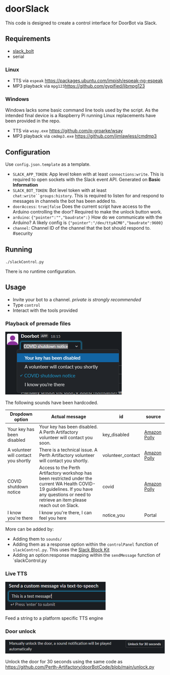 # doorSlack
This code is designed to create a control interface for DoorBot via Slack.

## Requirements

* [slack_bolt](https://github.com/slackapi/bolt-python)
* serial

### Linux

* TTS via `espeak` https://packages.ubuntu.com/impish/espeak-ng-espeak
* MP3 playback via `mpg123`https://github.com/gypified/libmpg123

### Windows

Windows lacks some basic command line tools used by the script. As the intended final device is a Raspberry Pi running Linux replacements have been provided in the repo.

* TTS via `wsay.exe` https://github.com/p-groarke/wsay
* MP3 playback via `cmdmp3.exe` https://github.com/jimlawless/cmdmp3

## Configuration

Use `config.json.template` as a template.

* `SLACK_APP_TOKEN`: App level token with at least `connections:write`. This is required to open sockets with the Slack event API. Generated on **Basic Information**
* `SLACK_BOT_TOKEN`: Bot level token with at least `chat:write``groups:history`. This is required to listen for and respond to messages in channels the bot has been added to.
* `doorAccess`: `true|false` Does the current script have access to the Arduino controlling the door? Required to make the unlock button work.
* `arduino`:  `{"pointer":"","baudrate":}` How do we communicate with the Arduino? A likely config is `{"pointer":"/dev/ttyACM0","baudrate":9600}`
* `channel`: Channel ID of the channel that the bot should respond to. #security

## Running

`./slackControl.py`

There is no runtime configuration.

## Usage

* Invite your bot to a channel. *private is strongly recommended*
* Type `control`
* Interact with the tools provided

### Playback of premade files

![A screenshot of the message interface within Slack](./images/sendMessage.png)

The following sounds have been hardcoded.

| Dropdown option                      | Actual message                                               | id                | source                                                    |
| ------------------------------------ | ------------------------------------------------------------ | ----------------- | --------------------------------------------------------- |
| Your key has been disabled           | Your key has been disabled. A Perth Artifactory volunteer will contact you soon. | key_disabled      | [Amazon Polly](https://ai-service-demos.go-aws.com/polly) |
| A volunteer will contact you shortly | There is a technical issue. A Perth Artifactory volunteer will contact you shortly. | volunteer_contact | [Amazon Polly](https://ai-service-demos.go-aws.com/polly) |
| COVID shutdown notice                | Access to the Perth Artifactory workshop has been restricted under the current WA Health COVID-19 guidelines. If you have any questions or need to retrieve an item please reach out on Slack. | covid             | [Amazon Polly](https://ai-service-demos.go-aws.com/polly) |
| I know you're there                  | I know you're there, I can feel you here                     | notice_you        | Portal                                                    |

More can be added by:

* Adding them to `sounds/`
* Adding them as a response option within the `controlPanel` function of `slackControl.py`. This uses the [Slack Block Kit](https://api.slack.com/block-kit)
* Adding an option:response mapping within the `sendMessage` function of `slackControl.py

### Live TTS

![A screenshot of the message interface within Slack](./images/ttsMessage.png)

Feed a string to a platform specific TTS engine

### Door unlock

![A screenshot of the message interface within Slack](./images/unlock.png)

Unlock the door for 30 seconds using the same code as https://github.com/Perth-Artifactory/doorBotCode/blob/main/unlock.py